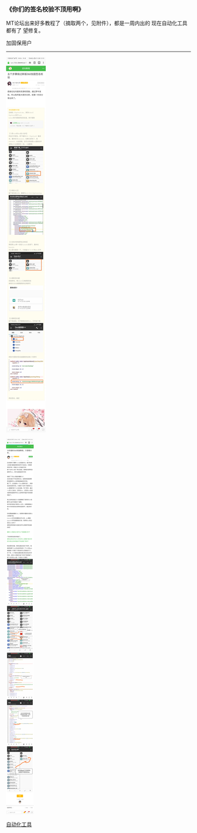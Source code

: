 ### 《你们的签名校验不顶用啊》

MT论坛出来好多教程了（摘取两个，见附件），都是一周内出的
现在自动化工具都有了
望修复。

加固保用户

-----------

![](Screenshot_20200116_235553_org.mozilla.firefox.jpg)

![](Screenshot_20200116_235634_org.mozilla.firefox.jpg)

[自动化工具](自动化工具.apk)